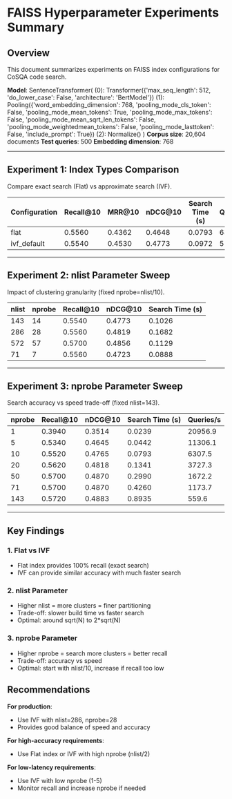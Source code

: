# FAISS Hyperparameter Experiments Summary

## Overview

This document summarizes experiments on FAISS index configurations for CoSQA code search.

**Model**: SentenceTransformer(
  (0): Transformer({'max_seq_length': 512, 'do_lower_case': False, 'architecture': 'BertModel'})
  (1): Pooling({'word_embedding_dimension': 768, 'pooling_mode_cls_token': False, 'pooling_mode_mean_tokens': True, 'pooling_mode_max_tokens': False, 'pooling_mode_mean_sqrt_len_tokens': False, 'pooling_mode_weightedmean_tokens': False, 'pooling_mode_lasttoken': False, 'include_prompt': True})
  (2): Normalize()
)
**Corpus size**: 20,604 documents
**Test queries**: 500
**Embedding dimension**: 768

---

## Experiment 1: Index Types Comparison

Compare exact search (Flat) vs approximate search (IVF).

| Configuration | Recall@10 | MRR@10 | nDCG@10 | Search Time (s) | Queries/s |
|--------------|-----------|---------|---------|-----------------|-----------|
| flat | 0.5560 | 0.4362 | 0.4648 | 0.0793 | 6308.8 |
| ivf_default | 0.5540 | 0.4530 | 0.4773 | 0.0972 | 5142.9 |

---

## Experiment 2: nlist Parameter Sweep

Impact of clustering granularity (fixed nprobe=nlist/10).

| nlist | nprobe | Recall@10 | nDCG@10 | Search Time (s) |
|-------|--------|-----------|---------|-----------------|
| 143 | 14 | 0.5540 | 0.4773 | 0.1026 |
| 286 | 28 | 0.5560 | 0.4819 | 0.1682 |
| 572 | 57 | 0.5700 | 0.4856 | 0.1129 |
| 71 | 7 | 0.5560 | 0.4723 | 0.0888 |

---

## Experiment 3: nprobe Parameter Sweep

Search accuracy vs speed trade-off (fixed nlist=143).

| nprobe | Recall@10 | nDCG@10 | Search Time (s) | Queries/s |
|--------|-----------|---------|-----------------|-----------|
| 1 | 0.3940 | 0.3514 | 0.0239 | 20956.9 |
| 5 | 0.5340 | 0.4645 | 0.0442 | 11306.1 |
| 10 | 0.5520 | 0.4765 | 0.0793 | 6307.5 |
| 20 | 0.5620 | 0.4818 | 0.1341 | 3727.3 |
| 50 | 0.5700 | 0.4870 | 0.2990 | 1672.2 |
| 71 | 0.5700 | 0.4870 | 0.4260 | 1173.7 |
| 143 | 0.5720 | 0.4883 | 0.8935 | 559.6 |

---

## Key Findings

### 1. Flat vs IVF
- Flat index provides 100% recall (exact search)
- IVF can provide similar accuracy with much faster search

### 2. nlist Parameter
- Higher nlist = more clusters = finer partitioning
- Trade-off: slower build time vs faster search
- Optimal: around sqrt(N) to 2*sqrt(N)

### 3. nprobe Parameter
- Higher nprobe = search more clusters = better recall
- Trade-off: accuracy vs speed
- Optimal: start with nlist/10, increase if recall too low

## Recommendations

**For production**:
- Use IVF with nlist=286, nprobe=28
- Provides good balance of speed and accuracy

**For high-accuracy requirements**:
- Use Flat index or IVF with high nprobe (nlist/2)

**For low-latency requirements**:
- Use IVF with low nprobe (1-5)
- Monitor recall and increase nprobe if needed
